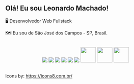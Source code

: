 ##  **Olá! Eu sou Leonardo Machado!** &nbsp;


🖥️ Desenvolvedor Web Fullstack

🗺️ Eu sou de São José dos Campos - SP, Brasil. 

<br/>
<div align="center">
 <img src="https://img.icons8.com/color/48/000000/html-5--v1.png"/> 
 <img src="https://img.icons8.com/color/48/000000/css3.png"/> 
 <img src="https://img.icons8.com/color/48/000000/javascript--v1.png"/> 
 <img src="https://img.icons8.com/color/48/000000/typescript.png"/> 
 <img src="https://img.icons8.com/fluency/48/000000/node-js.png"/>
 <img src="https://img.icons8.com/color/48/000000/react-native.png"/>
 <img src="https://user-images.githubusercontent.com/83739628/147862683-4309d84b-2adf-4bc3-8ed3-5eb9ed38bffd.png" width="48px">
 <img src="https://img.icons8.com/?size=48&id=Fycm8TUhWmFU&format=png&color=000000" width="48px"/>
 <img src="https://img.icons8.com/?size=100&id=1BC75jFEBED6&format=png&color=000000" width="48px"/>
</div>
<br/>
 
 Icons by: https://icons8.com.br/
